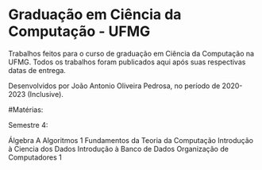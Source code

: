 # Graduação em Ciência da Computação - UFMG

Trabalhos feitos para o curso de graduação em Ciência da Computação na UFMG.
Todos os trabalhos foram publicados aqui após suas respectivas datas de entrega.

Desenvolvidos por João Antonio Oliveira Pedrosa, no período de 2020-2023 (Inclusive).

#Matérias:

Semestre 4:

Álgebra A
Algoritmos 1
Fundamentos da Teoria da Computação
Introdução à Ciencia dos Dados
Introdução à Banco de Dados
Organização de Computadores 1
